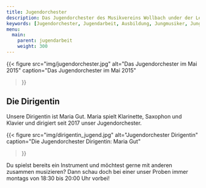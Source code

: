 ```yaml
---
title: Jugendorchester
description: Das Jugendorchester des Musikvereins Wollbach under der Leitung von Maria Gut.
keywords: [Jugendorchester, Jugendarbeit, Ausbildung, Jungmusiker, Jungmusikerinnen, Instrument lernen]
menu:
  main:
    parent: jugendarbeit
    weight: 300
---
```


{{< figure src="img/jugendorchester.jpg"
           alt="Das Jugendorchester im Mai 2015"
           caption="Das Jugendorchester im Mai 2015"
>}}

## Die Dirigentin
Unsere Dirigentin ist Maria Gut. Maria spielt Klarinette, Saxophon und Klavier
und dirigiert seit 2017 unser Jugendorchester.

{{< figure src="img/dirigentin_jugend.jpg"
           alt="Jugendorchester Dirigentin"
           caption="Die Jugendorchester Dirigentin: Maria Gut"
>}}

Du spielst bereits ein Instrument und möchtest gerne mit anderen zusammen musizieren?
Dann schau doch bei einer unser Proben immer montags von 18:30 bis 20:00 Uhr vorbei!
